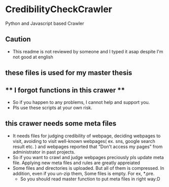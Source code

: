 # CredibilityCheckCrawler
Python and Javascript based Crawler 

## Caution 
- This readme is not reviewed by someone and I typed it asap despite I'm not good at english

## these files is used for my master thesis

## ** I forgot functions in this crawer  **
- So if you happen to any problems, I cannot help and support you. 
- Pls use these scripts at your own risk.

## this crawer needs some meta files
- It needs files for judging credibility of webpage, deciding webpages to visit, avoiding to visit well-known webpages( ex. sns, google search result etc. ) and webpages reported that ”Don't access my pages” from administrator in past projects.
- So if you want to crawl and judge webpages preciously pls update meta file. Applying new meta files and rules are greatly appreiated
- Some files and directories is uploaded. But all of them is compressed. In addition, even if you un-zip them, Some files is empty. For ex, *.pre.   
	- So you should read master function to put meta files in right way:D

 
